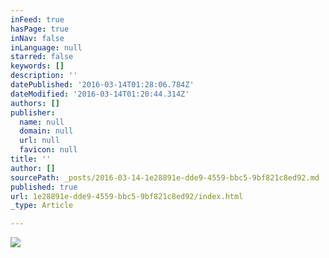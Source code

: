 ```yaml
---
inFeed: true
hasPage: true
inNav: false
inLanguage: null
starred: false
keywords: []
description: ''
datePublished: '2016-03-14T01:28:06.784Z'
dateModified: '2016-03-14T01:20:44.314Z'
authors: []
publisher:
  name: null
  domain: null
  url: null
  favicon: null
title: ''
author: []
sourcePath: _posts/2016-03-14-1e28891e-dde9-4559-bbc5-9bf821c8ed92.md
published: true
url: 1e28891e-dde9-4559-bbc5-9bf821c8ed92/index.html
_type: Article

---
```

![](https://the-grid-user-content.s3-us-west-2.amazonaws.com/5d7182ad-079c-4ae5-a237-fbd177d3dfa5.jpg)